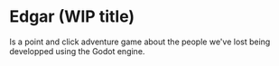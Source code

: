 # Edgar (WIP title)
Is a point and click adventure game about the people we've lost being developped using the Godot engine.
